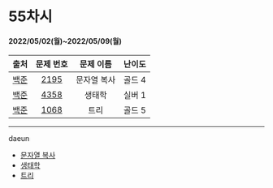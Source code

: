 # 55차시
#### 2022/05/02(월)~2022/05/09(월)

|               출처               |                   문제 번호                    |     문제 이름      | 난이도 |
| :------------------------------: | :--------------------------------------------: | :----------------: | :----: |
| [백준](https://www.acmicpc.net/) | [2195](https://www.acmicpc.net/problem/2195) | 문자열 복사 | 골드 4 |
| [백준](https://www.acmicpc.net/) | [4358](https://www.acmicpc.net/problem/4358) | 생태학 | 실버 1 |
| [백준](https://www.acmicpc.net/) | [1068](https://www.acmicpc.net/problem/1068) | 트리 | 골드 5 |


---
daeun
- [문자열 복사](https://www.notion.so/hoonycode/fc332a2c1d164451816a0eba25357b08)
- [생태학](https://www.notion.so/hoonycode/98fdd555a7b04a7eb59b05e5da7b1491)
- [트리](https://www.notion.so/hoonycode/dac4f83e4ca5414b99e0df2a51288c12)
